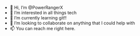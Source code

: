 - 👋 Hi, I’m @PowerRangerX
- 👀 I’m interested in all things tech
- 🌱 I’m currently learning git!!
- 💞️ I’m looking to collaborate on anything that I could help with
- 📫 You can reach me right here.
<!---
PowerRangerX/PowerRangerX is a ✨ special ✨ repository because its `README.md` (this file) appears on your GitHub profile.
You can click the Preview link to take a look at your changes.
--->
